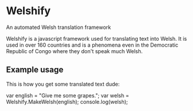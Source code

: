 # Welshify
An automated Welsh translation framework

Welshify is a javascript framework used for translating text into Welsh. It is
used in over 160 countries and is a phenomena even in the Democratic Republic of Congo where they don't speak much Welsh. 

## Example usage

This is how you get some translated text dude:

var english = "Give me some grapes.";
var welsh = Welshify.MakeWelsh(english);
console.log(welsh);

